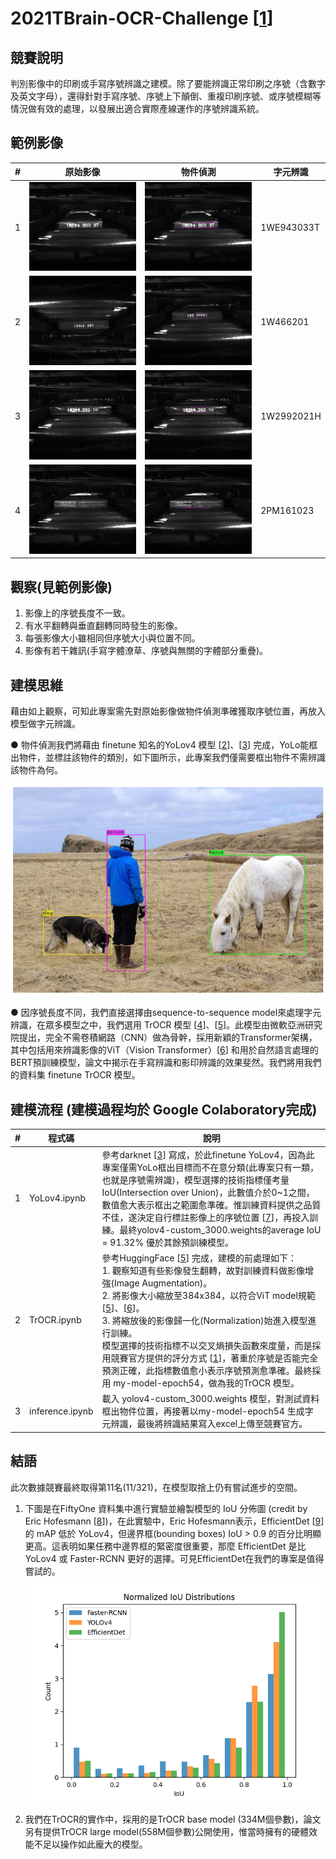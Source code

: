 # 2021TBrain-OCR-Challenge [[1]]

## 競賽說明

判別影像中的印刷或手寫序號辨識之建模。除了要能辨識正常印刷之序號（含數字及英文字母），還得針對手寫序號、序號上下顛倒、重複印刷序號、或序號模糊等情況做有效的處理，以發展出適合實際產線運作的序號辨識系統。

## 範例影像

| # | 原始影像 | 物件偵測 | 字元辨識 |
|---|--------------------------|----------------------------|-----------------------------|
| 1 | ![](./material/image1.jpg) | ![](./material/image1.png) | 1WE943033T                  |
| 2 | ![](./material/image2.jpg) | ![](./material/image2.png) | 1W466201                    |
| 3 | ![](./material/image3.jpg) | ![](./material/image3.png) | 1W2992021H                  |
| 4 | ![](./material/image4.jpg) | ![](./material/image4.png) | 2PM161023                   |

## 觀察(見範例影像)

1. 影像上的序號長度不一致。
2. 有水平翻轉與垂直翻轉同時發生的影像。
3. 每張影像大小雖相同但序號大小與位置不同。
4. 影像有若干雜訊(手寫字體潦草、序號與無關的字體部分重疊)。

## 建模思維
藉由如上觀察，可知此專案需先對原始影像做物件偵測準確獲取序號位置，再放入模型做字元辨識。

● 物件偵測我們將藉由 finetune 知名的YoLov4 模型 [[2]]、[[3]] 完成，YoLo能框出物件，並標註該物件的類別，如下圖所示，此專案我們僅需要框出物件不需辨識該物件為何。

![](./material/yoloimage.png)

● 因序號長度不同，我們直接選擇由sequence-to-sequence model來處理字元辨識，在眾多模型之中，我們選用 TrOCR 模型 [[4]]、[[5]]。此模型由微軟亞洲研究院提出，完全不需卷積網路（CNN）做為骨幹，採用新穎的Transformer架構，其中包括用來辨識影像的ViT（Vision Transformer）[[6]] 和用於自然語言處理的BERT預訓練模型，論文中揭示在手寫辨識和影印辨識的效果斐然。我們將用我們的資料集 finetune TrOCR 模型。

## 建模流程 (建模過程均於 Google Colaboratory完成)
| # | 程式碼 | 說明  |
|---|-------|-------|
| 1 | YoLov4.ipynb | 參考darknet [[3]] 寫成，於此finetune YoLov4，因為此專案僅需YoLo框出目標而不在意分類(此專案只有一類，也就是序號需辨識)，模型選擇的技術指標僅考量IoU(Intersection over Union)，此數值介於0~1之間，數值愈大表示框出之範圍愈準確。惟訓練資料提供之品質不佳，遂決定自行標註影像上的序號位置 [[7]]，再投入訓練。最終yolov4-custom_3000.weights的average IoU = 91.32% 優於其餘預訓練模型。 |
| 2 | TrOCR.ipynb | 參考HuggingFace [[5]] 完成，建模的前處理如下：<br/>1. 觀察知道有些影像發生翻轉，故對訓練資料做影像增強(Image Augmentation)。<br/>2. 將影像大小縮放至384x384，以符合ViT model規範 [[5]]、[[6]]。<br/>3. 將縮放後的影像歸一化(Normalization)始進入模型進行訓練。<br/>模型選擇的技術指標不以交叉熵損失函數來度量，而是採用競賽官方提供的評分方式 [[1]]，著重於序號是否能完全預測正確，此指標數值愈小表示序號預測愈準確。最終採用 my-model-epoch54，做為我的TrOCR 模型。 |
| 3 | inference.ipynb | 載入 yolov4-custom_3000.weights 模型，對測試資料框出物件位置，再接著以my-model-epoch54 生成字元辨識，最後將辨識結果寫入excel上傳至競賽官方。 |

## 結語
此次數據競賽最終取得第11名(11/321)，在模型取捨上仍有嘗試進步的空間。
1. 下圖是在FiftyOne 資料集中進行實驗並繪製模型的 IoU 分佈圖
(credit by Eric Hofesmann [[8]])，在此實驗中，Eric Hofesmann表示，EfficientDet [[9]] 的 mAP 低於 YoLov4，但邊界框(bounding boxes) IoU > 0.9 的百分比明顯更高。這表明如果任務中邊界框的緊密度很重要，那麼 EfficientDet 是比 YoLov4 或 Faster-RCNN 更好的選擇。可見EfficientDet在我們的專案是值得嘗試的。
![](./material/IoU_comparison.png)


2. 我們在TrOCR的實作中，採用的是TrOCR base model (334M個參數)，論文另有提供TrOCR large model(558M個參數)公開使用，惟當時擁有的硬體效能不足以操作如此龐大的模型。

[//]: # (## Reference)
[1]: https://tbrain.trendmicro.com.tw/Competitions/Details/17
[2]: https://arxiv.org/pdf/2004.10934.pdf
[3]: https://github.com/AlexeyAB/darknet#readme
[4]: https://arxiv.org/pdf/2109.10282.pdf
[5]: https://huggingface.co/docs/transformers/model_doc/trocr
[6]: https://arxiv.org/pdf/2010.11929.pdf
[7]: https://github.com/tzutalin/labelImg
[8]: https://towardsdatascience.com/iou-a-better-detection-evaluation-metric-45a511185be1
[9]: https://arxiv.org/pdf/1911.09070.pdf
